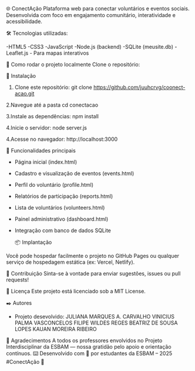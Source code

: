 🌐 ConectAção
Plataforma web para conectar voluntários e eventos sociais. Desenvolvida com foco em engajamento comunitário, interatividade e acessibilidade.

🛠️ Tecnologias utilizadas:

-HTML5
-CSS3
-JavaScript
-Node.js (backend)
-SQLite (meusite.db)
-Leaflet.js - Para mapas interativos

🚀 Como rodar o projeto localmente
Clone o repositório:

🔧 Instalação

1. Clone este repositório:
git clone https://github.com/juuhcrvg/coonect-acao.git

2.Navegue até a pasta
cd conectacao

3.Instale as dependências:
npm install

4.Inicie o servidor:
node server.js

4.Acesse no navegador:
http://localhost:3000

📌 Funcionalidades principais
- Página inicial (index.html)
- Cadastro e visualização de eventos (events.html)
- Perfil do voluntário (profile.html)
- Relatórios de participação (reports.html)
- Lista de voluntários (volunteers.html)
- Painel administrativo (dashboard.html)
- Integração com banco de dados SQLite

  📦 Implantação

Você pode hospedar facilmente o projeto no GitHub Pages ou qualquer serviço de hospedagem estática (ex: Vercel, Netlify).

🤝 Contribuição
Sinta-se à vontade para enviar sugestões, issues ou pull requests!

📄 Licença
Este projeto está licenciado sob a MIT License.

✒️ Autores

- Projeto desevolvido:
JULIANA MARQUES A. CARVALHO
VINICIUS PALMA VASCONCELOS
FILIPE WILDES REGES
BEATRIZ DE SOUSA LOPES
KAUAN MOREIRA RIBEIRO

🔹 Agradecimentos
A todos os professores envolvidos no Projeto Interdisciplinar da ESBAM — 
nossa gratidão pelo apoio e orientação contínuos.
⌨️ Desenvolvido com 💙 por estudantes da ESBAM – 2025
#ConectAção 🚀


